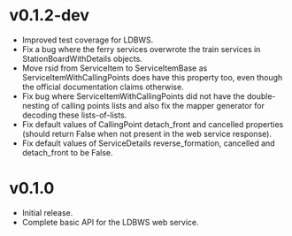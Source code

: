 v0.1.2-dev
======

* Improved test coverage for LDBWS.
* Fix a bug where the ferry services overwrote the train services in StationBoardWithDetails
  objects.
* Move rsid from ServiceItem to ServiceItemBase as ServiceItemWithCallingPoints does have this
  property too, even though the official documentation claims otherwise.
* Fix bug where ServiceItemWithCallingPoints did not have the double-nesting of calling points lists
  and also fix the mapper generator for decoding these lists-of-lists.
* Fix default values of CallingPoint detach_front and cancelled properties (should return False when
  not present in the web service response).
* Fix default values of ServiceDetails reverse_formation, cancelled and detach_front to be False.

v0.1.0
======

* Initial release.
* Complete basic API for the LDBWS web service.


